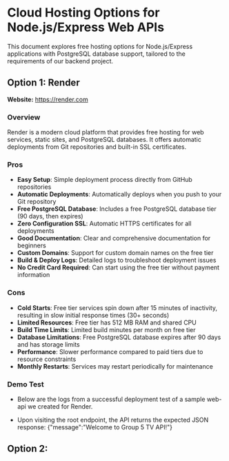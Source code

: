 # Cloud Hosting Options for Node.js/Express Web APIs

This document explores free hosting options for Node.js/Express applications with PostgreSQL database support, tailored to the requirements of our backend project.

## Option 1: Render

**Website:** https://render.com

### Overview
Render is a modern cloud platform that provides free hosting for web services, static sites, and PostgreSQL databases. It offers automatic deployments from Git repositories and built-in SSL certificates.

### Pros
- **Easy Setup**: Simple deployment process directly from GitHub repositories
- **Automatic Deployments**: Automatically deploys when you push to your Git repository
- **Free PostgreSQL Database**: Includes a free PostgreSQL database tier (90 days, then expires)
- **Zero Configuration SSL**: Automatic HTTPS certificates for all deployments
- **Good Documentation**: Clear and comprehensive documentation for beginners
- **Custom Domains**: Support for custom domain names on the free tier
- **Build & Deploy Logs**: Detailed logs to troubleshoot deployment issues
- **No Credit Card Required**: Can start using the free tier without payment information

### Cons
- **Cold Starts**: Free tier services spin down after 15 minutes of inactivity, resulting in slow initial response times (30+ seconds)
- **Limited Resources**: Free tier has 512 MB RAM and shared CPU
- **Build Time Limits**: Limited build minutes per month on free tier
- **Database Limitations**: Free PostgreSQL database expires after 90 days and has storage limits
- **Performance**: Slower performance compared to paid tiers due to resource constraints
- **Monthly Restarts**: Services may restart periodically for maintenance

### Demo Test
- Below are the logs from a successful deployment test of a sample web-api we created for Render.

- Upon visiting the root endpoint, the API returns the expected JSON response: {"message":"Welcome to Group 5 TV API!"}

## Option 2:
